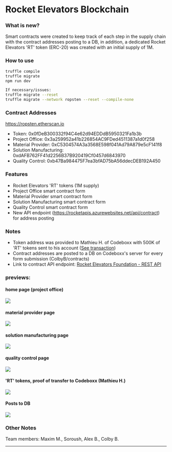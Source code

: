 # Rocket Elevators Blockchain

### What is new?

Smart contracts were created to keep track of each step in the supply chain with the contract addresses posting to a DB, in addition, a dedicated Rocket Elevators 'RT' token (ERC-20) was created with an initial supply of 1M.

### How to use

```bash
truffle compile
truffle migrate
npm run dev

If necessary/issues:
truffle migrate --reset
truffle migrate --network ropsten --reset --compile-none
```

### Contract Addresses
https://ropsten.etherscan.io
- Token: 0x0fDeB300332f94C4e62d94EDDdB5950321Fa1b3b
- Project Office: 0x3a259952a41b226854AC9FDed4511387a1d0f258
- Material Provider: 0xC5304574A3a3568E598f041Ad79A879e5cF141f8
- Solution Manufacturing: 0xdAFB762FF41d2256B37B920419Cf0457d6843970
- Quality Control: 0xb47Ba984475F7ea3bfAD75bA56ddecDEB192A450

### Features
- Rocket Elevators 'RT' tokens (1M supply)
- Project Office smart contract form
- Material Provider smart contract form
- Solution Manufacturing smart contract form
- Quality Control smart contract form
- New API endpoint (https://rocketapis.azurewebsites.net/api/contract) for address posting

### Notes
- Token address was provided to Mathieu H. of Codeboxx with 500K of 'RT' tokens sent to his account ([See transaction](https://ropsten.etherscan.io/token/0x0fDeB300332f94C4e62d94EDDdB5950321Fa1b3b))
- Contract addresses are posted to a DB on Codeboxx's server for every form submission (ColbyB/contracts)
- Link to contract API endpoint: [Rocket Elevators Foundation - REST API](https://github.com/starshyp/Rocket-Elevators-Foundation-REST-API)

### previews:
#### home page (project office)
![](https://lh3.googleusercontent.com/pw/AM-JKLUdmC76U_lpsuASDF2y5q68st7TZ7NQcgfczwNdI3PE6IKJHHYyRBeSkm_8bf6MSndYJPGpiNTP_fa_9DwF77eZkRYUe-Q9KxvRHHjVLZZp33owXIBibCDvRae5ApbrdJoxaGSqBR9nsj21DGQ29-px=w1198-h784-no)

#### material provider page
![](https://lh3.googleusercontent.com/pw/AM-JKLV2_uVmWdh1bNZjNR_cCWdwkJ9OqHbZ5-j79FQ9CvuQKlH7-aLTtwcMUlmucywA6PK0_DbqsN9utFjGIXGnGGzL5WilsAEiU9lRf0Vr_tnfDE2cDvr3-YDNUBbHcfiQc2uP8YwxHZHDK-nY_ZOfd6GF=w1164-h981-no)

#### solution manufacturing page
![](https://lh3.googleusercontent.com/pw/AM-JKLXP0iCeRdb97VP3qT6tT4avLgYnoMylVlHgc4_Rc0XTzKZlbzt85pKL_JDuxYK6nVr9eHeVFl-FZK2KyhmVUecJqsA428NVJmJNEhqbVho6v6P_S5wHsaMwpFX6NPS3aZBIntbmA5IKGLs7OX5pBinv=w1412-h728-no)

#### quality control page
![](https://lh3.googleusercontent.com/pw/AM-JKLX8Fc84hz326Hwr_uSJGIHSfMdxdS6MQ6Ki9TP8dDKviI7ZTdpVudFTn4T6zlkTUTS8Y4e7x5sGShSZbNZWspCU4lTHnrouG65NorK78ix9e7gc9mI63y9SZPY9PV4ZX320PECBl3AMOhWrOppLoP96=w2428-h1526-no)

#### 'RT' tokens, proof of transfer to Codeboxx (Mathieu H.)
![](https://lh3.googleusercontent.com/pw/AM-JKLV7pgziCU-o4wLPWrOmkUyr4ONgS5gTPrk47Oaty9A2I2WY5w0Z0LVAtptOb7JEPLPmCO0eHgxe3kEGUE1Nb-PQdi3vlpQkB_PnvFQMjN5kIUnZeMh9N63dCiBuZ3Vb7pgp-Fkv1BKrMCPmMfvHWG6C=w2824-h1510-no)

#### Posts to DB
![](https://lh3.googleusercontent.com/pw/AM-JKLVTtuvTG22agsDEuHxV7O2B63SPMlCWKwnWEu88_Ot4Ia1opDasJBKhjViSVM3pJTwLyPAT-MeIcOt4Ws9ully0anUI6njBd3ndLU8sDtyAAfYS4UUj2-eGzV4btk-fDe3q-ogs9vzQ5n_5WrTL3JiG=w613-h69-no)

### Other Notes
Team members: Maxim M., Soroush, Alex B., Colby B.

----------------
